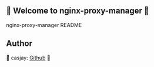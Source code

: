 ## 👋 Welcome to nginx-proxy-manager 🚀  

nginx-proxy-manager README  
  
  
## Author  

🤖 casjay: [Github](https://github.com/casjay) 🤖  
